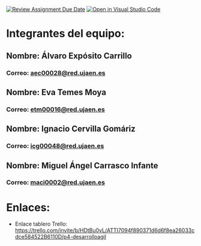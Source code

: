[![Review Assignment Due Date](https://classroom.github.com/assets/deadline-readme-button-24ddc0f5d75046c5622901739e7c5dd533143b0c8e959d652212380cedb1ea36.svg)](https://classroom.github.com/a/hCaQWL7N)
[![Open in Visual Studio Code](https://classroom.github.com/assets/open-in-vscode-718a45dd9cf7e7f842a935f5ebbe5719a5e09af4491e668f4dbf3b35d5cca122.svg)](https://classroom.github.com/online_ide?assignment_repo_id=10981298&assignment_repo_type=AssignmentRepo)

# Integrantes del equipo: 
  ## Nombre: Álvaro Expósito Carrillo
  ### Correo: aec00028@red.ujaen.es

  ## Nombre: Eva Temes Moya
  ### Correo: etm00016@red.ujaen.es

  ## Nombre: Ignacio Cervilla Gomáriz
  ### Correo: icg00048@red.ujaen.es

  ## Nombre: Miguel Ángel Carrasco Infante
  ### Correo: maci0002@red.ujaen.es
  
# Enlaces: 

 * Enlace tablero Trello: https://trello.com/invite/b/HDtBu0vL/ATTI7094f890371d6d6f8ea26033cdce584522B6110D/p4-desarrolloagil
